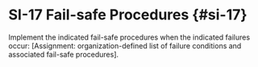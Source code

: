 # SI-17 Fail-safe Procedures {#si-17}

Implement the indicated fail-safe procedures when the indicated failures occur: [Assignment: organization-defined list of failure conditions and associated fail-safe procedures].

